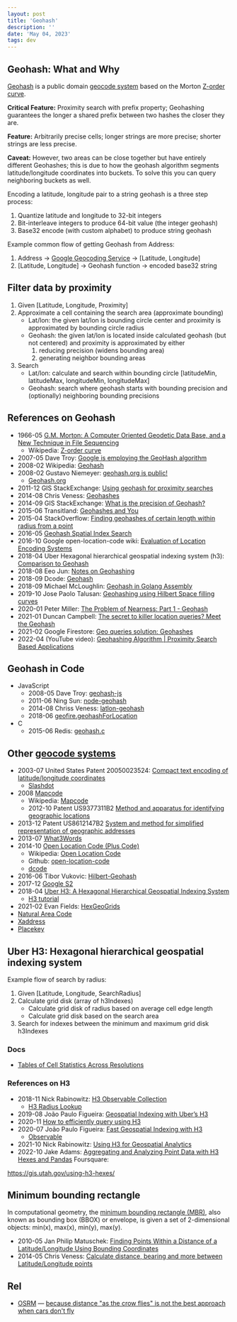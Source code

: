 ```yaml
---
layout: post
title: 'Geohash'
description: ''
date: 'May 04, 2023'
tags: dev
---
```


## Geohash: What and Why

[Geohash](https://en.wikipedia.org/wiki/Geohash) is a public domain [geocode system](https://en.wikipedia.org/wiki/Geocode#Geocode_system) based on the Morton [Z-order curve](https://en.wikipedia.org/wiki/Z-order_curve).

**Critical Feature:** Proximity search with prefix property; Geohashing guarantees the longer a shared prefix between two hashes the closer they are.

**Feature:** Arbitrarily precise cells; longer strings are more precise; shorter strings are less precise.

**Caveat:** However, two areas can be close together but have entirely different Geohashes; this is due to how the geohash algorithm segments latitude/longitude coordinates into buckets. To solve this you can query neighboring buckets as well.

Encoding a latitude, longitude pair to a string geohash is a three step process:

1. Quantize latitude and longitude to 32-bit integers
2. Bit-interleave integers to produce 64-bit value (the integer geohash)
3. Base32 encode (with custom alphabet) to produce string geohash

Example common flow of getting Geohash from Address:

1. Address → [Google Geocoding Service](https://developers.google.com/maps/documentation/javascript/geocoding) → [Latitude, Longitude]
2. [Latitude, Longitude] → Geohash function → encoded base32 string


## Filter data by proximity

1. Given [Latitude, Longitude, Proximity]
2. Approximate a cell containing the search area (approximate bounding)
    - Lat/lon: the given lat/lon is bounding circle center and proximity is approximated by bounding circle radius
    - Geohash: the given lat/lon is located inside calculated geohash (but not centered) and proximity is approximated by either
        1. reducing precision (widens bounding area)
        2. generating neighbor bounding areas
3. Search
    - Lat/lon: calculate and search within bounding circle [latitudeMin, latitudeMax, longitudeMin, longitudeMax]
    - Geohash: search where geohash starts with bounding precision and (optionally) neighboring bounding precisions

## References on Geohash

- 1966-05 [G.M. Morton: A Computer Oriented Geodetic Data Base, and a New Technique in File Sequencing](https://dominoweb.draco.res.ibm.com/0dabf9473b9c86d48525779800566a39.html)
    - Wikipedia: [Z-order curve](https://en.wikipedia.org/wiki/Z-order_curve)
- 2007-05 Dave Troy: [Google is employing the GeoHash algorithm](https://web.archive.org/web/20111123133103/http://www.openlocation.org/?p=9)
- 2008-02 Wikipedia: [Geohash](https://en.wikipedia.org/wiki/Geohash)
- 2008-02 Gustavo Niemeyer: [geohash.org is public!](https://web.archive.org/web/20080305223755/http://blog.labix.org/#post-85)
    - [Geohash.org](http://geohash.org/site/tips.html)
- 2011-12 GIS StackExchange: [Using geohash for proximity searches](https://gis.stackexchange.com/questions/18330/using-geohash-for-proximity-searches/92331#92331)
- 2014-08 Chris Veness: [Geohashes](https://www.movable-type.co.uk/scripts/geohash.html)
- 2014-09 GIS StackExchange: [What is the precision of Geohash?](https://gis.stackexchange.com/questions/115280/what-is-the-precision-of-geohash)
- 2015-06 Transitland: [Geohashes and You](https://www.transit.land/news/2015/06/05/geohashes-and-you)
- 2015-04 StackOverflow: [Finding geohashes of certain length within radius from a point](https://stackoverflow.com/questions/36705355/finding-geohashes-of-certain-length-within-radius-from-a-point)
- 2016-05 [Geohash Spatial Index Search](https://github.com/yinqiwen/ardb/wiki/Spatial-Index)
- 2016-10 Google open-location-code wiki: [Evaluation of Location Encoding Systems](https://github.com/google/open-location-code/wiki/Evaluation-of-Location-Encoding-Systems#geohash)
- 2018-04 Uber Hexagonal hierarchical geospatial indexing system (h3): [Comparison to Geohash](https://h3geo.org/docs/comparisons/geohash)
- 2018-08 Eeo Jun: [Notes on Geohashing](https://eugene-eeo.github.io/blog/geohashing.html)
- 2018-09 Dcode: [Geohash](https://www.dcode.fr/geohash-coordinates)
- 2018-09 Michael McLoughlin: [Geohash in Golang Assembly](https://mmcloughlin.com/posts/geohash-assembly)
- 2019-10 Jose Paolo Talusan: [Geohashing using Hilbert Space filling curves](https://jpinjpblog.wordpress.com/2019/10/24/geohashing-using-hilbert-space-filling-curves/)
- 2020-01 Peter Miller: [The Problem of Nearness: Part 1 - Geohash](https://dev.to/phm200/the-problem-of-nearness-part-1-geohash-4hh8)
- 2021-01 Duncan Campbell: [The secret to killer location queries? Meet the Geohash](https://duncanacampbell.medium.com/demystifying-compound-location-queries-in-firebase-740e88a3fa9a)
- 2021-02 Google Firestore: [Geo queries solution: Geohashes](https://cloud.google.com/firestore/docs/solutions/geoqueries#solution_geohashes)
- 2022-04 (YouTube video): [Geohashing Algorithm | Proximity Search Based Applications](https://youtu.be/6uhSpLjGLgo)

## Geohash in Code

- JavaScript
    - 2008-05 Dave Troy: [geohash-js](https://github.com/davetroy/geohash-js)
    - 2011-06 Ning Sun: [node-geohash](https://github.com/sunng87/node-geohash)
    - 2014-08 Chriss Veness: [latlon-geohash](https://github.com/chrisveness/latlon-geohash)
    - 2018-06 [geofire.geohashForLocation](https://github.com/firebase/geofire-js/blob/master/packages/geofire-common/src/index.ts#L146)
- C
    - 2015-06 Redis: [geohash.c](https://github.com/redis/redis/blob/fc0c9c8097a5b2bc8728bec9cfee26817a702f09/src/geohash.c)


## Other [geocode systems](https://en.wikipedia.org/wiki/Geocode#Geocode_system)

- 2003-07 United States Patent 20050023524: [Compact text encoding of latitude/longitude coordinates](https://patents.google.com/patent/US20050023524A1/en)
    - [Slashdot](https://yro.slashdot.org/story/05/02/06/1437236/microsoft-seeks-latitudelongitude-patent)
- 2008 [Mapcode](https://www.mapcode.com/)
    - Wikipedia: [Mapcode](https://en.wikipedia.org/wiki/Mapcode#:~:text=The%20mapcode%20system%20was%20developed,opened%20up%20for%20civilian%20use.)
    - 2012-10 Patent US9377311B2 [Method and apparatus for identifying geographic locations](https://patents.google.com/patent/US9377311/en)
- 2013-12 Patent US8612147B2 [System and method for simplified representation of geographic addresses](https://patents.google.com/patent/US8612147B2/en)
- 2013-07 [What3Words](https://what3words.com/)
- 2014-10 [Open Location Code (Plus Code)](https://maps.google.com/pluscodes/)
    - Wikipedia: [Open Location Code](https://en.wikipedia.org/wiki/Open_Location_Code)
    - Github: [open-location-code](https://github.com/google/open-location-code)
    - [dcode](https://www.dcode.fr/open-location-code)
- 2016-06 Tibor Vukovic: [Hilbert-Geohash](https://ntnuopen.ntnu.no/ntnu-xmlui/bitstream/handle/11250/2404058/14938_FULLTEXT.pdf?sequence=1)
- 2017-12 [Google S2](https://opensource.googleblog.com/2017/12/announcing-s2-library-geometry-on-sphere.html)
- 2018-04 [Uber H3: A Hexagonal Hierarchical Geospatial Indexing System](https://h3geo.org/)
    - [H3 tutorial](https://observablehq.com/@nrabinowitz/h3-tutorial-intro-to-h3-js-v4)
- 2021-02 Evan Fields: [HexGeoGrids](https://evanfields.github.io/No-Perfect-Geo-Grid/)
- [Natural Area Code](https://wikimili.com/en/Natural_Area_Code)
- [Xaddress](https://xaddress.org/)
- [Placekey](https://www.placekey.io/)

## Uber H3: Hexagonal hierarchical geospatial indexing system

Example flow of search by radius:

1. Given [Latitude, Longitude, SearchRadius]
2. Calculate grid disk (array of h3Indexes)
    - Calculate grid disk of radius based on average cell edge length
    - Calculate grid disk based on the search area
3. Search for indexes between the minimum and maximum grid disk h3Indexes

### Docs
- [Tables of Cell Statistics Across Resolutions](https://h3geo.org/docs/core-library/restable/)

### References on H3

- 2018-11 Nick Rabinowitz: [H3 Observable Collection](https://observablehq.com/collection/@nrabinowitz/h3)
    - [H3 Radius Lookup](https://observablehq.com/@nrabinowitz/h3-radius-lookup)
- 2019-08 João Paulo Figueira: [Geospatial Indexing with Uber’s H3](https://towardsdatascience.com/geospatial-indexing-with-ubers-h3-766399b690c)
- 2020-11 [How to efficiently query using H3](https://github.com/uber/h3-js/issues/100)
- 2020-07 João Paulo Figueira: [Fast Geospatial Indexing with H3](https://towardsdatascience.com/fast-geospatial-indexing-with-h3-90e862482585)
    - [Observable](https://observablehq.com/@zmarois-dataminr/h3-radius-lookup-using-figueiras-approach)
- 2021-10 Nick Rabinowitz: [Using H3 for Geospatial Analytics](https://location.foursquare.com/resources/reports-and-insights/ebook/how-to-use-h3-for-geospatial-analytics/)
- 2022-10 Jake Adams: [Aggregating and Analyzing Point Data with H3 Hexes and Pandas](https://gis.utah.gov/using-h3-hexes/)
Foursquare:

https://gis.utah.gov/using-h3-hexes/

## Minimum bounding rectangle

In computational geometry, the [minimum bounding rectangle (MBR)](https://en.wikipedia.org/wiki/Minimum_bounding_rectangle), also known as bounding box (BBOX) or envelope, is given a set of 2-dimensional objects: min(x), max(x), min(y), max(y).

- 2010-05 Jan Philip Matuschek: [Finding Points Within a Distance of a Latitude/Longitude Using Bounding Coordinates](http://janmatuschek.de/LatitudeLongitudeBoundingCoordinates)
- 2014-05 Chris Veness: [Calculate distance, bearing and more between Latitude/Longitude points](http://www.movable-type.co.uk/scripts/latlong.html)

## Rel

- [OSRM](https://project-osrm.org/) — [because distance "as the crow flies" is not the best approach when cars don't fly](https://github.com/uber/h3-js/issues/101#issuecomment-728683814)
